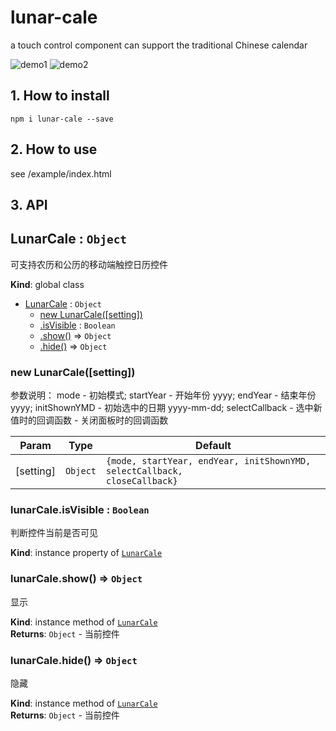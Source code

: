 # lunar-cale
a touch control component can support the traditional Chinese calendar

![demo1](https://raw.githubusercontent.com/tonylua/lunar-cale/master/demo1.jpg)
![demo2](https://raw.githubusercontent.com/tonylua/lunar-cale/master/demo2.jpg)

## 1. How to install
```
npm i lunar-cale --save
```

## 2. How to use

see /example/index.html

## 3. API
<a name="LunarCale"></a>

## LunarCale : <code>Object</code>
可支持农历和公历的移动端触控日历控件

**Kind**: global class  

* [LunarCale](#LunarCale) : <code>Object</code>
    * [new LunarCale([setting])](#new_LunarCale_new)
    * [.isVisible](#LunarCale+isVisible) : <code>Boolean</code>
    * [.show()](#LunarCale+show) ⇒ <code>Object</code>
    * [.hide()](#LunarCale+hide) ⇒ <code>Object</code>

<a name="new_LunarCale_new"></a>

### new LunarCale([setting])
参数说明： mode - 初始模式; startYear - 开始年份 yyyy; endYear - 结束年份 yyyy; initShownYMD - 初始选中的日期 yyyy-mm-dd; selectCallback - 选中新值时的回调函数 - 关闭面板时的回调函数


| Param | Type | Default |
| --- | --- | --- |
| [setting] | <code>Object</code> | <code>{mode, startYear, endYear, initShownYMD, selectCallback, closeCallback}</code> | 

<a name="LunarCale+isVisible"></a>

### lunarCale.isVisible : <code>Boolean</code>
判断控件当前是否可见

**Kind**: instance property of <code>[LunarCale](#LunarCale)</code>  
<a name="LunarCale+show"></a>

### lunarCale.show() ⇒ <code>Object</code>
显示

**Kind**: instance method of <code>[LunarCale](#LunarCale)</code>  
**Returns**: <code>Object</code> - 当前控件  
<a name="LunarCale+hide"></a>

### lunarCale.hide() ⇒ <code>Object</code>
隐藏

**Kind**: instance method of <code>[LunarCale](#LunarCale)</code>  
**Returns**: <code>Object</code> - 当前控件  
